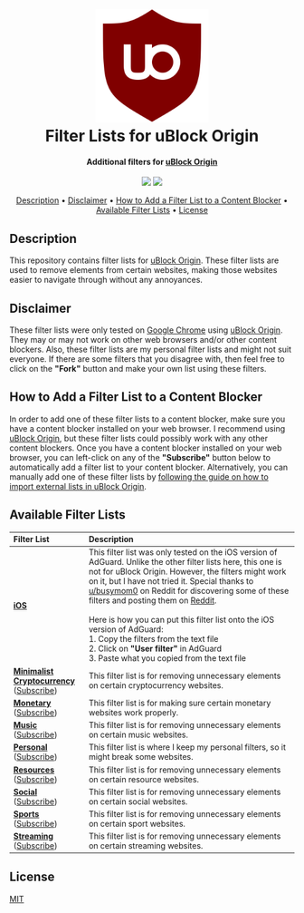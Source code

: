 <h1 align="center">
  <br>
    <img src="https://github.com/MrBukLau/filter-lists-for-ublock-origin/raw/master/images/uBlock%20Origin%20Logo.png" width="200">
  <br>
  Filter Lists for uBlock Origin
  <br>
</h1>

<h4 align="center">
  Additional filters for 
  <a href="https://github.com/gorhill/uBlock" target="_blank">uBlock Origin</a>
</h4>

<p align="center">
  <a href="https://github.com/MrBukLau/filter-lists-for-ublock-origin/blob/master/LICENSE.md"><img src="https://img.shields.io/badge/License-MIT-blue.svg"></a>
  <a href="https://github.com/gorhill/uBlock/wiki/Static-filter-syntax"><img src="https://img.shields.io/badge/Syntax-uBlock Origin Static-red.svg"></a>
</p>

<p align="center">
  <a href="#description">Description</a> •
  <a href="#disclaimer">Disclaimer</a> •
  <a href="#how-to-add-a-filter-list-to-a-content-blocker">How to Add a Filter List to a Content Blocker</a> •
  <a href="#available-filter-lists">Available Filter Lists</a> •
  <a href="#license">License</a>
</p>

## Description
This repository contains filter lists for [uBlock Origin](https://github.com/gorhill/uBlock). These filter lists are used to remove elements from certain websites, making those websites easier to navigate through without any annoyances.

## Disclaimer
These filter lists were only tested on [Google Chrome](https://www.google.com/chrome/) using [uBlock Origin](https://chrome.google.com/webstore/detail/ublock-origin/cjpalhdlnbpafiamejdnhcphjbkeiagm). They may or may not work on other web browsers and/or other content blockers. Also, these filter lists are my personal filter lists and might not suit everyone. If there are some filters that you disagree with, then feel free to click on the **"Fork"** button and make your own list using these filters.

## How to Add a Filter List to a Content Blocker
In order to add one of these filter lists to a content blocker, make sure you have a content blocker installed on your web browser. I recommend using [uBlock Origin](https://github.com/gorhill/uBlock), but these filter lists could possibly work with any other content blockers. Once you have a content blocker installed on your web browser, you can left-click on any of the **"Subscribe"** button below to automatically add a filter list to your content blocker. Alternatively, you can manually add one of these filter lists by [following the guide on how to import external lists in uBlock Origin](https://github.com/gorhill/uBlock/wiki/Filter-lists-from-around-the-web).

## Available Filter Lists
| **Filter List**               | **Description**                                                         |
|:------------------------------|:------------------------------------------------------------------------|
| **[iOS](https://github.com/MrBukLau/filter-lists-for-ublock-origin/blob/master/filter_lists/iosfilterlist.txt)** | This filter list was only tested on the iOS version of AdGuard. Unlike the other filter lists here, this one is not for uBlock Origin. However, the filters might work on it, but I have not tried it. Special thanks to [u/busymom0](https://www.reddit.com/user/busymom0) on Reddit for discovering some of these filters and posting them on [Reddit](https://www.reddit.com/r/apple/comments/av3frt/i_figured_out_a_way_to_permanently_hide_the_4/). </br></br> Here is how you can put this filter list onto the iOS version of AdGuard: </br> 1. Copy the filters from the text file </br> 2. Click on **"User filter"** in AdGuard </br> 3. Paste what you copied from the text file
| **[Minimalist Cryptocurrency](https://github.com/MrBukLau/filter-lists-for-ublock-origin/blob/master/filter_lists/minimalistcryptocurrencyfilterlist.txt)** <br> ([Subscribe][Minimalist Cryptocurrency Subscribe]) | This filter list is for removing unnecessary elements on certain cryptocurrency websites.
| **[Monetary](https://github.com/MrBukLau/filter-lists-for-ublock-origin/blob/master/filter_lists/monetaryfilterlist.txt)** <br> ([Subscribe][Monetary Subscribe]) | This filter list is for making sure certain monetary websites work properly.
| **[Music](https://github.com/MrBukLau/filter-lists-for-ublock-origin/blob/master/filter_lists/musicfilterlist.txt)** <br> ([Subscribe][Music Subscribe]) | This filter list is for removing unnecessary elements on certain music websites.
| **[Personal](https://github.com/MrBukLau/filter-lists-for-ublock-origin/blob/master/filter_lists/personalfilterlist.txt)** <br> ([Subscribe][Personal Subscribe]) | This filter list is where I keep my personal filters, so it might break some websites.
| **[Resources](https://github.com/MrBukLau/filter-lists-for-ublock-origin/blob/master/filter_lists/resourcesfilterlist.txt)** <br> ([Subscribe][Resource Subscribe]) | This filter list is for removing unnecessary elements on certain resource websites.
| **[Social](https://github.com/MrBukLau/filter-lists-for-ublock-origin/blob/master/filter_lists/socialfilterlist.txt)** <br> ([Subscribe][Social Subscribe]) | This filter list is for removing unnecessary elements on certain social websites.
| **[Sports](https://github.com/MrBukLau/filter-lists-for-ublock-origin/blob/master/filter_lists/sportsfilterlist.txt)** <br> ([Subscribe][Sports Subscribe]) | This filter list is for removing unnecessary elements on certain sport websites.
| **[Streaming](https://github.com/MrBukLau/filter-lists-for-ublock-origin/blob/master/filter_lists/streamingfilterlist.txt)** <br> ([Subscribe][Streaming Subscribe]) | This filter list is for removing unnecessary elements on certain streaming websites.

<!-- Subscription List -->
[Minimalist Cryptocurrency Subscribe]: https://subscribe.adblockplus.org/?location=https://raw.githubusercontent.com/MrBukLau/filter-lists-for-ublock-origin/master/filter_lists/minimalistcryptocurrencyfilterlist.txt&title=Minimalist%20Cryptocurrency%20Filter%20List
[Monetary Subscribe]: https://subscribe.adblockplus.org/?location=https://raw.githubusercontent.com/MrBukLau/filter-lists-for-ublock-origin/master/filter_lists/monetaryfilterlist.txt&title=Monetary%20Filter%20List
[Music Subscribe]: https://subscribe.adblockplus.org/?location=https://raw.githubusercontent.com/MrBukLau/filter-lists-for-ublock-origin/master/filter_lists/musicfilterlist.txt&title=Music%20Filter%20List
[Personal Subscribe]: https://subscribe.adblockplus.org/?location=https://raw.githubusercontent.com/MrBukLau/filter-lists-for-ublock-origin/master/filter_lists/personalfilterlist.txt&title=Personal%20Filter%20List
[Resource Subscribe]: https://subscribe.adblockplus.org/?location=https://raw.githubusercontent.com/MrBukLau/filter-lists-for-ublock-origin/master/filter_lists/resourcesfilterlist.txt&title=Resources%20Filter%20List
[Social Subscribe]: https://subscribe.adblockplus.org/?location=https://raw.githubusercontent.com/MrBukLau/filter-lists-for-ublock-origin/master/filter_lists/socialfilterlist.txt&title=Social%20Filter%20List
[Sports Subscribe]: https://subscribe.adblockplus.org/?location=https://raw.githubusercontent.com/MrBukLau/filter-lists-for-ublock-origin/master/filter_lists/sportsfilterlist.txt&title=Sports%20Filter%20List
[Streaming Subscribe]: https://subscribe.adblockplus.org/?location=https://raw.githubusercontent.com/MrBukLau/filter-lists-for-ublock-origin/master/filter_lists/streamingfilterlist.txt&title=Streaming%20Filter%20List

## License
[MIT](https://github.com/MrBukLau/filter-lists-for-ublock-origin/blob/master/LICENSE.md)
